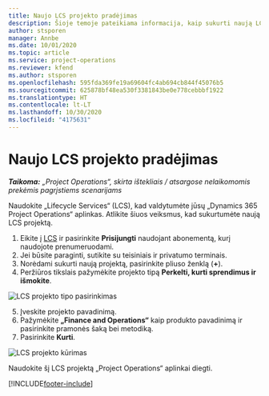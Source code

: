 ```yaml
---
title: Naujo LCS projekto pradėjimas
description: Šioje temoje pateikiama informacija, kaip sukurti naują LCS projektą jūsų „Project Operations“ aplinkai.
author: stsporen
manager: Annbe
ms.date: 10/01/2020
ms.topic: article
ms.service: project-operations
ms.reviewer: kfend
ms.author: stsporen
ms.openlocfilehash: 595fda369fe19a69604fc4ab694cb844f45076b5
ms.sourcegitcommit: 625878bf48ea530f3381843be0e778cebbbf1922
ms.translationtype: HT
ms.contentlocale: lt-LT
ms.lasthandoff: 10/30/2020
ms.locfileid: "4175631"
---
```

# <a name="start-a-new-lcs-project"></a>Naujo LCS projekto pradėjimas

_**Taikoma:** „Project Operations“, skirta ištekliais / atsargose nelaikomomis prekėmis pagrįstiems scenarijams_

Naudokite „Lifecycle Services“ (LCS), kad valdytumėte jūsų „Dynamics 365 Project Operations“ aplinkas. Atlikite šiuos veiksmus, kad sukurtumėte naują LCS projektą.

1. Eikite į [LCS](https://lcs.dynamics.com/Logon/Index) ir pasirinkite **Prisijungti** naudojant abonementą, kurį naudojote prenumeruodami.
2. Jei būsite paraginti, sutikite su teisiniais ir privatumo terminais.
3. Norėdami sukurti naują projektą, pasirinkite pliuso ženklą (**+**).
4. Peržiūros tikslais pažymėkite projekto tipą **Perkelti, kurti sprendimus ir išmokite**.

  ![LCS projekto tipo pasirinkimas](./media/create-lcs-1.png)

5. Įveskite projekto pavadinimą. 
6. Pažymėkite **„Finance and Operations“** kaip produkto pavadinimą ir pasirinkite pramonės šaką bei metodiką. 
7. Pasirinkite **Kurti**.

![LCS projekto kūrimas](./media/create-lcs-2.png)

Naudokite šį LCS projektą „Project Operations“ aplinkai diegti.



[!INCLUDE[footer-include](../includes/footer-banner.md)]